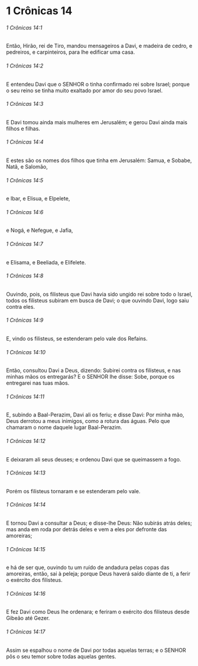 # 1 Crônicas 14

###### 1 Crônicas 14:1

Então, Hirão, rei de Tiro, mandou mensageiros a Davi, e madeira de cedro, e pedreiros, e carpinteiros, para lhe edificar uma casa.

###### 1 Crônicas 14:2

E entendeu Davi que o SENHOR o tinha confirmado rei sobre Israel; porque o seu reino se tinha muito exaltado por amor do seu povo Israel.

###### 1 Crônicas 14:3

E Davi tomou ainda mais mulheres em Jerusalém; e gerou Davi ainda mais filhos e filhas.

###### 1 Crônicas 14:4

E estes são os nomes dos filhos que tinha em Jerusalém: Samua, e Sobabe, Natã, e Salomão,

###### 1 Crônicas 14:5

e Ibar, e Elisua, e Elpelete,

###### 1 Crônicas 14:6

e Nogá, e Nefegue, e Jafia,

###### 1 Crônicas 14:7

e Elisama, e Beeliada, e Elifelete.

###### 1 Crônicas 14:8

Ouvindo, pois, os filisteus que Davi havia sido ungido rei sobre todo o Israel, todos os filisteus subiram em busca de Davi; o que ouvindo Davi, logo saiu contra eles.

###### 1 Crônicas 14:9

E, vindo os filisteus, se estenderam pelo vale dos Refains.

###### 1 Crônicas 14:10

Então, consultou Davi a Deus, dizendo: Subirei contra os filisteus, e nas minhas mãos os entregarás? E o SENHOR lhe disse: Sobe, porque os entregarei nas tuas mãos.

###### 1 Crônicas 14:11

E, subindo a Baal-Perazim, Davi ali os feriu; e disse Davi: Por minha mão, Deus derrotou a meus inimigos, como a rotura das águas. Pelo que chamaram o nome daquele lugar Baal-Perazim.

###### 1 Crônicas 14:12

E deixaram ali seus deuses; e ordenou Davi que se queimassem a fogo.

###### 1 Crônicas 14:13

Porém os filisteus tornaram e se estenderam pelo vale.

###### 1 Crônicas 14:14

E tornou Davi a consultar a Deus; e disse-lhe Deus: Não subirás atrás deles; mas anda em roda por detrás deles e vem a eles por defronte das amoreiras;

###### 1 Crônicas 14:15

e há de ser que, ouvindo tu um ruído de andadura pelas copas das amoreiras, então, sai à peleja; porque Deus haverá saído diante de ti, a ferir o exército dos filisteus.

###### 1 Crônicas 14:16

E fez Davi como Deus lhe ordenara; e feriram o exército dos filisteus desde Gibeão até Gezer.

###### 1 Crônicas 14:17

Assim se espalhou o nome de Davi por todas aquelas terras; e o SENHOR pôs o seu temor sobre todas aquelas gentes.

